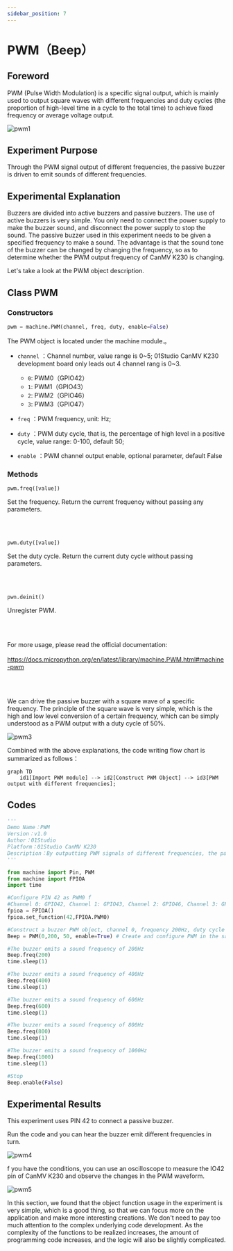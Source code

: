 ```yaml
---
sidebar_position: 7
---
```


# PWM（Beep）

## Foreword
PWM (Pulse Width Modulation) is a specific signal output, which is mainly used to output square waves with different frequencies and duty cycles (the proportion of high-level time in a cycle to the total time) to achieve fixed frequency or average voltage output.

![pwm1](./img/pwm/pwm1.gif)


## Experiment Purpose
Through the PWM signal output of different frequencies, the passive buzzer is driven to emit sounds of different frequencies.

## Experimental Explanation

Buzzers are divided into active buzzers and passive buzzers. The use of active buzzers is very simple. You only need to connect the power supply to make the buzzer sound, and disconnect the power supply to stop the sound. The passive buzzer used in this experiment needs to be given a specified frequency to make a sound. The advantage is that the sound tone of the buzzer can be changed by changing the frequency, so as to determine whether the PWM output frequency of CanMV K230 is changing.

Let's take a look at the PWM object description.

## Class PWM

### Constructors
```python
pwm = machine.PWM(channel, freq, duty, enable=False)
```
The PWM object is located under the machine module.。

- `channel` ：Channel number, value range is 0~5; 01Studio CanMV K230 development board only leads out 4 channel rang is 0~3.

    - `0`: PWM0（GPIO42）
    - `1`: PWM1（GPIO43）
    - `2`: PWM2（GPIO46）
    - `3`: PWM3（GPIO47）
    
- `freq` ：PWM frequency, unit: Hz;
- `duty` ：PWM duty cycle, that is, the percentage of high level in a positive cycle, value range: 0-100, default 50;
- `enable` ：PWM channel output enable, optional parameter, default False

### Methods
```python
pwm.freq([value])
```
Set the frequency. Return the current frequency without passing any parameters.

<br></br>

```python
pwm.duty([value])
```
Set the duty cycle. Return the current duty cycle without passing parameters.

<br></br>

```python
pwn.deinit()
```
Unregister PWM.

<br></br>


For more usage, please read the official documentation:<br></br>
https://docs.micropython.org/en/latest/library/machine.PWM.html#machine-pwm

<br></br>


We can drive the passive buzzer with a square wave of a specific frequency. The principle of the square wave is very simple, which is the high and low level conversion of a certain frequency, which can be simply understood as a PWM output with a duty cycle of 50%.

![pwm3](./img/pwm/pwm3.png)

Combined with the above explanations, the code writing flow chart is summarized as follows：

```mermaid
graph TD
    id1[Import PWM module] --> id2[Construct PWM Object] --> id3[PWM output with different frequencies];
```

## Codes

```python
'''
Demo Name：PWM
Version：v1.0
Author：01Studio
Platform：01Studio CanMV K230
Description：By outputting PWM signals of different frequencies, the passive buzzer is driven to emit sounds of different frequencies.
'''

from machine import Pin, PWM
from machine import FPIOA
import time

#Configure PIN 42 as PWM0 f
#Channel 0: GPIO42, Channel 1: GPIO43, Channel 2: GPIO46, Channel 3: GPIO47,
fpioa = FPIOA()
fpioa.set_function(42,FPIOA.PWM0)

#Construct a buzzer PWM object, channel 0, frequency 200Hz, duty cycle 50%, and enable output by default
Beep = PWM(0,200, 50, enable=True) # Create and configure PWM in the same statement, with a duty cycle of 50%

#The buzzer emits a sound frequency of 200Hz
Beep.freq(200)
time.sleep(1)

#The buzzer emits a sound frequency of 400Hz
Beep.freq(400)
time.sleep(1)

#The buzzer emits a sound frequency of 600Hz
Beep.freq(600)
time.sleep(1)

#The buzzer emits a sound frequency of 800Hz
Beep.freq(800)
time.sleep(1)

#The buzzer emits a sound frequency of 1000Hz
Beep.freq(1000)
time.sleep(1)

#Stop
Beep.enable(False)

```

## Experimental Results

This experiment uses PIN 42 to connect a passive buzzer.

Run the code and you can hear the buzzer emit different frequencies in turn.

![pwm4](./img/pwm/pwm4.png)

f you have the conditions, you can use an oscilloscope to measure the IO42 pin of CanMV K230 and observe the changes in the PWM waveform.

![pwm5](./img/pwm/pwm5.png)

In this section, we found that the object function usage in the experiment is very simple, which is a good thing, so that we can focus more on the application and make more interesting creations. We don't need to pay too much attention to the complex underlying code development. As the complexity of the functions to be realized increases, the amount of programming code increases, and the logic will also be slightly complicated.
